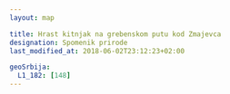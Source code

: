 ```yaml
---
layout: map

title: Hrast kitnjak na grebenskom putu kod Zmajevca
designation: Spomenik prirode
last_modified_at: 2018-06-02T23:12:23+02:00

geoSrbija:
  L1_182: [148]
---
```

